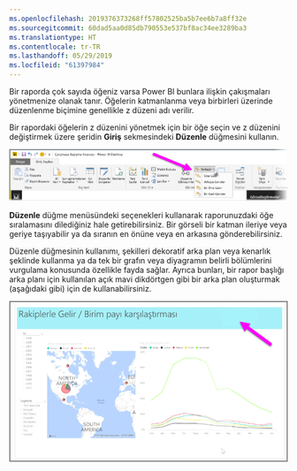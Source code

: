 ```yaml
---
ms.openlocfilehash: 2019376373268ff57802525ba5b7ee6b7a8ff32e
ms.sourcegitcommit: 60dad5aa0d85db790553e537bf8ac34ee3289ba3
ms.translationtype: HT
ms.contentlocale: tr-TR
ms.lasthandoff: 05/29/2019
ms.locfileid: "61397984"
---
```

Bir raporda çok sayıda öğeniz varsa Power BI bunlara ilişkin çakışmaları yönetmenize olanak tanır. Öğelerin katmanlanma veya birbirleri üzerinde düzenlenme biçimine genellikle z düzeni adı verilir.

Bir rapordaki öğelerin z düzenini yönetmek için bir öğe seçin ve z düzenini değiştirmek üzere şeridin **Giriş** sekmesindeki **Düzenle** düğmesini kullanın.

![](media/3-11f-arrange-visual-zorder/3-11f_1.png)

**Düzenle** düğme menüsündeki seçenekleri kullanarak raporunuzdaki öğe sıralamasını dilediğiniz hale getirebilirsiniz. Bir görseli bir katman ileriye veya geriye taşıyabilir ya da sıranın en önüne veya en arkasına gönderebilirsiniz.

Düzenle düğmesinin kullanımı, şekilleri dekoratif arka plan veya kenarlık şeklinde kullanma ya da tek bir grafın veya diyagramın belirli bölümlerini vurgulama konusunda özellikle fayda sağlar. Ayrıca bunları, bir rapor başlığı arka planı için kullanılan açık mavi dikdörtgen gibi bir arka plan oluşturmak (aşağıdaki gibi) için de kullanabilirsiniz.

![](media/3-11f-arrange-visual-zorder/3-11f_2.png)

